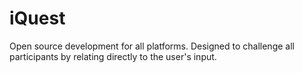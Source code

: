 # iQuest
Open source development for all platforms.  Designed to challenge all participants by relating directly to the user's input.
